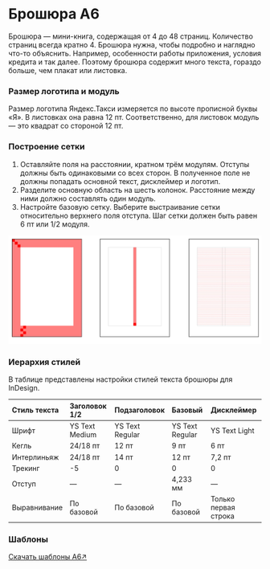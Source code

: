 # Брошюра А6

Брошюра — мини-книга, содержащая от 4 до 48 страниц. Количество страниц всегда кратно 4. Брошюра нужна, чтобы подробно и наглядно что-то объяснить. Например, особенности работы приложения, условия кредита и так далее. Поэтому брошюра содержит много текста, гораздо больше, чем плакат или листовка.

### Размер логотипа и модуль

Размер логотипа Яндекс.Такси измеряется по высоте прописной буквы «Я». В листовках она равна 12 пт. Соответственно, для листовок модуль — это квадрат со стороной 12 пт.

### Построение сетки

1. Оставляйте поля на расстоянии, кратном трём модулям. Отступы должны быть одинаковыми со всех сторон. В полученное поле не должны попадать основной текст, дисклеймер и логотип.
2. Разделите основную область на шесть колонок. Расстояние между ними должно составлять один модуль.
3. Настройте базовую сетку. Выберите выстраивание сетки относительно верхнего поля отступа. Шаг сетки должен быть равен 6 пт или 1/2 модуля.

![](../.gitbook/assets/a6.png)

### Иерархия стилей

В таблице представлены настройки стилей текста брошюры для InDesign.

| Стиль текста | Заголовок 1/2 | Подзаголовок | Базовый | Дисклеймер |
| :--- | :--- | :--- | :--- | :--- |
| Шрифт | YS Text Medium | YS Text Regular | YS Text Regular | YS Text Light |
| Кегль | 24/18 пт | 12 пт | 9 пт | 6 пт |
| Интерлиньяж | 24/18 пт | 14 пт | 12 пт | 7,2 пт |
| Трекинг | -5 | 0 | 0 | 0 |
| Отступ | — | — | 4,233 мм | — |
| Выравнивание | По базовой | По базовой | По базовой | Только первая строка |

### Шаблоны

[Скачать шаблоны А6↗](https://disk.yandex.ru/client/disk/CREATIVE/!YTD_GUIDES/Templates/POSM/A6%252520Folder)

